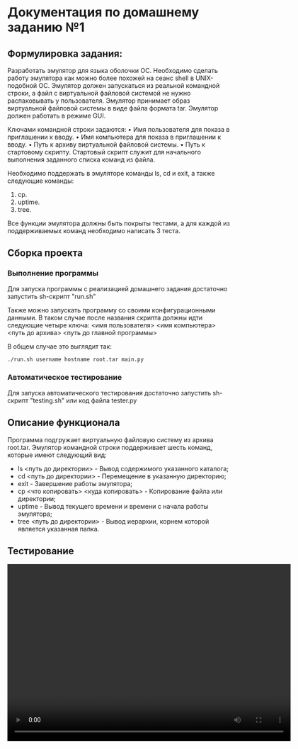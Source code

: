 # Документация по домашнему заданию №1

## Формулировка задания:

Разработать эмулятор для языка оболочки ОС. Необходимо сделать работу
эмулятора как можно более похожей на сеанс shell в UNIX-подобной ОС.
Эмулятор должен запускаться из реальной командной строки, а файл с
виртуальной файловой системой не нужно распаковывать у пользователя.
Эмулятор принимает образ виртуальной файловой системы в виде файла формата
tar. Эмулятор должен работать в режиме GUI.

Ключами командной строки задаются:
• Имя пользователя для показа в приглашении к вводу.
• Имя компьютера для показа в приглашении к вводу.
• Путь к архиву виртуальной файловой системы.
• Путь к стартовому скрипту.
Стартовый скрипт служит для начального выполнения заданного списка
команд из файла.

Необходимо поддержать в эмуляторе команды ls, cd и exit, а также
следующие команды:
1. cp.
2. uptime.
3. tree.

Все функции эмулятора должны быть покрыты тестами, а для каждой из
поддерживаемых команд необходимо написать 3 теста.

## Сборка проекта

### Выполнение программы
Для запуска программы с реализацией домашнего задания достаточно запустить sh-скрипт "run.sh"

Также можно запускать программу со своими конфигурационными данными. В таком случае после названия скрипта должны идти следующие четыре ключа: <имя пользователя> <имя компьютера> <путь до архива> <путь до главной программы>

В общем случае это выглядит так:
```sh
./run.sh username hostname root.tar main.py
```

### Автоматическое тестирование
Для запуска автоматического тестирования достаточно запустить sh-скрипт "testing.sh" или код файла tester.py

## Описание функционала

Программа подгружает виртуальную файловую систему из архива root.tar. Эмулятор командной строки поддерживает шесть команд, которые имеют следующий вид:
* ls <путь до директории> - Вывод содержимого указанного каталога;
* cd <путь до директории> - Перемещение в указанную директорию;
* exit - Завершение работы эмулятора;
* cp <что копировать> <куда копировать> - Копирование файла или директории;
* uptime - Вывод текущего времени и времени с начала работы эмулятора;
* tree <путь до директории> - Вывод иерархии, корнем которой является указанная папка.

## Тестирование

<video src="source/Testing.mp4" width="640" height="400" controls></video>
